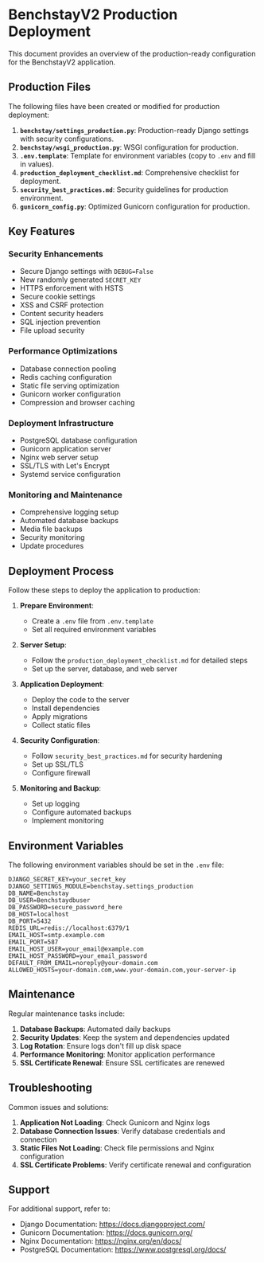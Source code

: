 # BenchstayV2 Production Deployment

This document provides an overview of the production-ready configuration for the BenchstayV2 application.

## Production Files

The following files have been created or modified for production deployment:

1. **`benchstay/settings_production.py`**: Production-ready Django settings with security configurations.
2. **`benchstay/wsgi_production.py`**: WSGI configuration for production.
3. **`.env.template`**: Template for environment variables (copy to `.env` and fill in values).
4. **`production_deployment_checklist.md`**: Comprehensive checklist for deployment.
5. **`security_best_practices.md`**: Security guidelines for production environment.
6. **`gunicorn_config.py`**: Optimized Gunicorn configuration for production.

## Key Features

### Security Enhancements

- Secure Django settings with `DEBUG=False`
- New randomly generated `SECRET_KEY`
- HTTPS enforcement with HSTS
- Secure cookie settings
- XSS and CSRF protection
- Content security headers
- SQL injection prevention
- File upload security

### Performance Optimizations

- Database connection pooling
- Redis caching configuration
- Static file serving optimization
- Gunicorn worker configuration
- Compression and browser caching

### Deployment Infrastructure

- PostgreSQL database configuration
- Gunicorn application server
- Nginx web server setup
- SSL/TLS with Let's Encrypt
- Systemd service configuration

### Monitoring and Maintenance

- Comprehensive logging setup
- Automated database backups
- Media file backups
- Security monitoring
- Update procedures

## Deployment Process

Follow these steps to deploy the application to production:

1. **Prepare Environment**:
   - Create a `.env` file from `.env.template`
   - Set all required environment variables

2. **Server Setup**:
   - Follow the `production_deployment_checklist.md` for detailed steps
   - Set up the server, database, and web server

3. **Application Deployment**:
   - Deploy the code to the server
   - Install dependencies
   - Apply migrations
   - Collect static files

4. **Security Configuration**:
   - Follow `security_best_practices.md` for security hardening
   - Set up SSL/TLS
   - Configure firewall

5. **Monitoring and Backup**:
   - Set up logging
   - Configure automated backups
   - Implement monitoring

## Environment Variables

The following environment variables should be set in the `.env` file:

```
DJANGO_SECRET_KEY=your_secret_key
DJANGO_SETTINGS_MODULE=benchstay.settings_production
DB_NAME=Benchstay
DB_USER=Benchstaydbuser
DB_PASSWORD=secure_password_here
DB_HOST=localhost
DB_PORT=5432
REDIS_URL=redis://localhost:6379/1
EMAIL_HOST=smtp.example.com
EMAIL_PORT=587
EMAIL_HOST_USER=your_email@example.com
EMAIL_HOST_PASSWORD=your_email_password
DEFAULT_FROM_EMAIL=noreply@your-domain.com
ALLOWED_HOSTS=your-domain.com,www.your-domain.com,your-server-ip
```

## Maintenance

Regular maintenance tasks include:

1. **Database Backups**: Automated daily backups
2. **Security Updates**: Keep the system and dependencies updated
3. **Log Rotation**: Ensure logs don't fill up disk space
4. **Performance Monitoring**: Monitor application performance
5. **SSL Certificate Renewal**: Ensure SSL certificates are renewed

## Troubleshooting

Common issues and solutions:

1. **Application Not Loading**: Check Gunicorn and Nginx logs
2. **Database Connection Issues**: Verify database credentials and connection
3. **Static Files Not Loading**: Check file permissions and Nginx configuration
4. **SSL Certificate Problems**: Verify certificate renewal and configuration

## Support

For additional support, refer to:

- Django Documentation: https://docs.djangoproject.com/
- Gunicorn Documentation: https://docs.gunicorn.org/
- Nginx Documentation: https://nginx.org/en/docs/
- PostgreSQL Documentation: https://www.postgresql.org/docs/